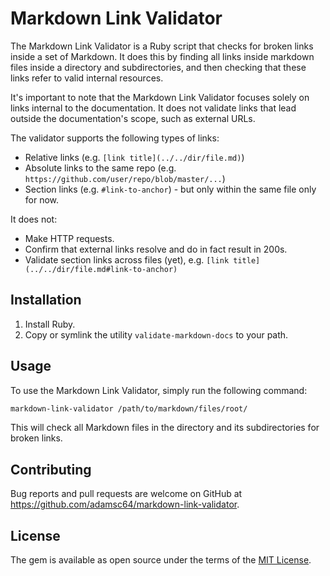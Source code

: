 # Markdown Link Validator

The Markdown Link Validator is a Ruby script that checks for broken links inside a set of Markdown. It does this by finding all links inside markdown files inside a directory and subdirectories, and then checking that these links refer to valid internal resources.

It's important to note that the Markdown Link Validator focuses solely on links internal to the documentation. It does not validate links that lead outside the documentation's scope, such as external URLs.

The validator supports the following types of links:

- Relative links (e.g. `[link title](../../dir/file.md)`)
- Absolute links to the same repo (e.g. `https://github.com/user/repo/blob/master/...`)
- Section links (e.g. `#link-to-anchor`) - but only within the same file only for now.

It does not:

- Make HTTP requests.
- Confirm that external links resolve and do in fact result in 200s.
- Validate section links across files (yet), e.g. `[link title](../../dir/file.md#link-to-anchor)`

## Installation

1. Install Ruby.
1. Copy or symlink the utility `validate-markdown-docs` to your path.

## Usage

To use the Markdown Link Validator, simply run the following command:

```sh
markdown-link-validator /path/to/markdown/files/root/
```

This will check all Markdown files in the directory and its subdirectories for broken links.

## Contributing

Bug reports and pull requests are welcome on GitHub at https://github.com/adamsc64/markdown-link-validator.

## License

The gem is available as open source under the terms of the [MIT License](https://opensource.org/licenses/MIT).
